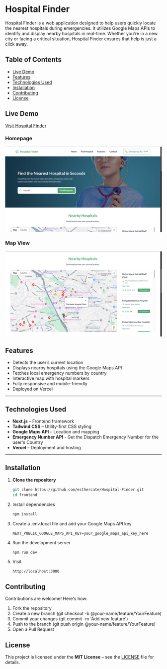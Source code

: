 # Hospital Finder

Hospital Finder is a web application designed to help users quickly locate the nearest hospitals during emergencies. It utilizes Google Maps APIs to identify and display nearby hospitals in real-time.
Whether you're in a new city or facing a critical situation, Hospital Finder ensures that help is just a click away.

## Table of Contents

- [Live Demo](#live-demo)
- [Features](#features)
- [Technologies Used](#technologies-used)
- [Installation](#installation)
- [Contributing](#contributing)
- [License](#license)

## Live Demo

[Visit Hospital Finder](https://hospital-finder-eta.vercel.app/)

### Homepage
![Homepage](./screenshots/homepage.png)

### Map View
![Map View](./screenshots/map-view.png)

## Features

- Detects the user’s current location
- Displays nearby hospitals using the Google Maps API
- Fetches local emergency numbers by country
- Interactive map with hospital markers
- Fully responsive and mobile-friendly
- Deployed on Vercel

---

## Technologies Used

- **Next.js** – Frontend framework
- **Tailwind CSS** – Utility-first CSS styling
- **Google Maps API** – Location and mapping
- **Emergency Number API** - Get the Dispatch Emergency Number for the user's Country
- **Vercel** – Deployment and hosting

---

## Installation

1. **Clone the repository**
   ```bash
   git clone https://github.com/esthercate/Hospital-Finder.git
   cd frontend 

2. Install dependencies
   ```bash
   npm install

3. Create a .env.local file and add your Google Maps API key
   ```env
   NEXT_PUBLIC_GOOGLE_MAPS_API_KEY=your_google_maps_api_key_here

4. Run the development server
   ```bash
   npm run dev

5. Visit
   ```arduino
   http://localhost:3000

## Contributing
Contributions are welcome! Here's how:

1. Fork the repository
2. Create a new branch (git checkout -b @your-name/feature/YourFeature)
3. Commit your changes (git commit -m 'Add new feature')
4. Push to the branch (git push origin @your-name/feature/YourFeature)
5. Open a Pull Request

## License
This project is licensed under the **MIT License** – see the [LICENSE](LICENSE) file for details.
